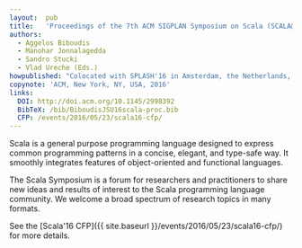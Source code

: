 ```yaml
---
layout:  pub
title:   'Proceedings of the 7th ACM SIGPLAN Symposium on Scala (SCALA@SPLASH 2016)'
authors:
  - Aggelos Biboudis
  - Manohar Jonnalagedda
  - Sandro Stucki
  - Vlad Ureche (Eds.)
howpublished: "Colocated with SPLASH'16 in Amsterdam, the Netherlands, 30 &ndash; 31 October, 2016"
copynote: 'ACM, New York, NY, USA, 2016'
links:
  DOI: http://doi.acm.org/10.1145/2998392
  BibTeX: /bib/BiboudisJSU16scala-proc.bib
  CFP: /events/2016/05/23/scala16-cfp/
---
```


Scala is a general purpose programming language designed to express common programming patterns in a concise, elegant, and type-safe way. It smoothly integrates features of object-oriented and functional languages.

The Scala Symposium is a forum for researchers and practitioners to share new ideas and results of interest to the Scala programming language community. We welcome a broad spectrum of research topics in many formats.

See the [Scala'16 CFP]({{ site.baseurl }}/events/2016/05/23/scala16-cfp/) for more details.
